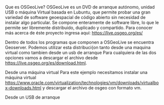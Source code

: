 Que es OSGeoLive?
OSGeoLive es un DVD de arranque autónomo, unidad USB o máquina Virtual basada en Lubuntu, que permite probar una gran variedad de software geoespacial de código abierto sin necesidad de instalar algo particular. Se compone enteramente de software libre, lo que le permite ser libremente distribuido, duplicado y compartido.
Para conocer más acerca de éste proyecto ingresa aquí: https://live.osgeo.org/es/

Dentro de todos los programas que componen a OSGeoLive se encuentra Geoserver. Podemos utilizar esta distribuci{on tanto desde una maquina virtual como tambien desde un usb de arranque
Para cualquiera de las dos opciones vamos a descargar el archivo desde https://live.osgeo.org/es/download.html.

Desde una máquina virtual
Para este ejemplo necesitamos instalar una máquina virtual https://www.oracle.com/virtualization/technologies/vm/downloads/virtualbox-downloads.html
y descargar el archivo de osgeo con formato vm.



Desde un USB de arranque
